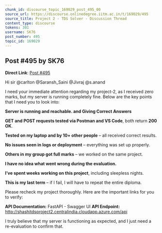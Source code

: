 ```yaml
---
chunk_id: discourse_topic_169029_post_495_00
source_url: https://discourse.onlinedegree.iitm.ac.in/t/169029/495
source_title: Project 2 - TDS Solver - Discussion Thread
content_type: discourse
tokens: 301
username: SK76
post_number: 495
topic_id: 169029
---
```


## Post #495 by SK76

**Direct Link**: [Post #495](https://discourse.onlinedegree.iitm.ac.in/t/169029/495)

Hi sir @carlton @Saransh_Saini @Jivraj @s.anand

I need your immediate attention regarding my project-2, as I received zero marks, but my server is running completely fine. Below are the key points that I need you to look into:

**Server is running and reachable. and Giving Correct Answers**

**GET and POST requests tested via Postman and VS Code**, both return **200 OK**.

**Tested on my laptop and by 10+ other people** – all received correct results.

**No issues seen in logs or deployment** – everything was set up properly.

**Others in my group got full marks** – we worked on the same project.

**I have no idea what went wrong during the evaluation.**

**I’ve spent weeks working on this project**, including sleepless nights.

**This is my last term** – if I fail, I will have to repeat the entire diploma.

Please recheck my project thoroughly. Here are the important links for you to verify:

**API Documentation:** FastAPI - Swagger UI
**API Endpoint:** http://shashitdsproject2.centralindia.cloudapp.azure.com/api

I truly believe that my server is functioning as expected, and I just need a re-evaluation to confirm that.
